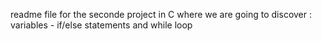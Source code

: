 readme file for the seconde project in C where we are going to discover : variables - if/else statements and while loop
